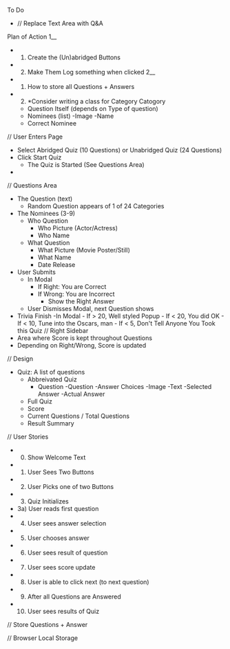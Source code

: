 To Do
* // Replace Text Area with Q&A



Plan of Action
1__
* 1. Create the (Un)abridged Buttons 
* 2. Make Them Log something when clicked
2__
* 1. How to store all Questions + Answers
* 2. *Consider writing a class for Category
    Catogory
    - Question Itself (depends on Type of question) 
    - Nominees (list)
        -Image
        -Name
    - Correct Nominee


// User Enters Page
- Select Abridged Quiz (10 Questions) or Unabridged Quiz (24 Questions)
- Click Start Quiz
    - The Quiz is Started (See Questions Area)
- 
// Questions Area
- The Question (text)
    - Random Question appears of 1 of 24 Categories
- The Nominees (3-9)
    - Who Question
        - Who Picture (Actor/Actress)
        - Who Name
    - What Question
        - What Picture (Movie Poster/Still)
        - What Name
        - Date Release
- User Submits
    - In Modal
        - If Right: You are Correct
        - If Wrong: You are Incorrect
            - Show the Right Answer
    - User Dismisses Modal, next Question shows
- Trivia Finish
    -In Modal
        - If > 20, Well styled Popup
        - If < 20, You did OK
        - If < 10, Tune into the Oscars, man
        - If < 5, Don't Tell Anyone You Took this Quiz
// Right Sidebar
- Area where Score is kept throughout Questions
- Depending on Right/Wrong, Score is updated

// Design
- Quiz: A list of questions
    - Abbreivated Quiz
        - Question
            -Question
            -Answer Choices
                -Image
                -Text
            -Selected Answer
            -Actual Answer
    - Full Quiz
    - Score
    - Current Questions / Total Questions
    - Result Summary

// User Stories
* 0) Show Welcome Text
* 1) User Sees Two Buttons
* 2) User Picks one of two Buttons
* 3) Quiz Initializes
* 3a) User reads first question
* 4) User sees answer selection
* 5) User chooses answer
* 6) User sees result of question
* 7) User sees score update
* 8) User is able to click next (to next question)
* 9) After all Questions are Answered
* 10) User sees results of Quiz 

// Store Questions + Answer

// Browser Local Storage
